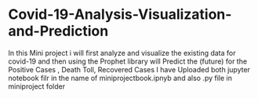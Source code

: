 # Covid-19-Analysis-Visualization-and-Prediction
In this Mini project i will first analyze and visualize the existing data for covid-19 and then using the Prophet library will Predict the (future) for the Positive Cases , Death Toll, Recovered Cases
I have Uploaded both jupyter notebook filr in the name of miniprojectbook.ipnyb and also .py file in miniproject folder
